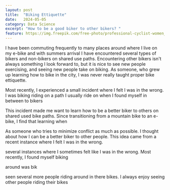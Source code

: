 ```yaml
---
layout: post
title:  "Biking Ettiquette"
date:   2024-05-05
category: Data Science 
excerpt: "How to be a good biker to other bikers? "  
feature: https://img.freepik.com/free-photo/professional-cyclist-women_23-2149703324.jpg?size=626&ext=jpg&ga=GA1.2.389194920.1717425288&semt=ais_user
---  
```


I have been commuting frequently to many places around where I live on my e-bike and with summers arrival I have encountered several types of bikers and non-bikers on shared use paths. 
Encountering other bikers isn't always something I look forward to, but it is nice to see new people exercising, and seeing new people take on biking. As someone, who grew up learning how to 
bike in the city, I was never really taught proper bike ettiquette. 

Most recently, I experienced a small incident where I felt I was in the wrong. I was biking riding on a path I usually ride on when I found myself in between to bikers 

This incident made me want to learn how to be a better biker to others on shared used bike paths. Since transitioning 
from a mountain bike to an e-bike, I find that learning when 


As 
someone who tries to minimize conflict as much as possible. I thought about how I can be a better biker to other people. This idea came from a recent instance where I  felt I was in the wrong. 




several instances where I sometimes felt like I was in the wrong. Most recently, I 
found myself biking 

around was bik

seen several more people riding around in there bikes. I always enjoy seeing other
people riding their bikes
